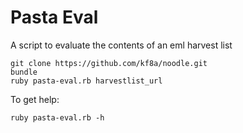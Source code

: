 Pasta Eval
=========

A script to evaluate the contents of an eml harvest list

    git clone https://github.com/kf8a/noodle.git
    bundle
    ruby pasta-eval.rb harvestlist_url

To get help:

    ruby pasta-eval.rb -h

